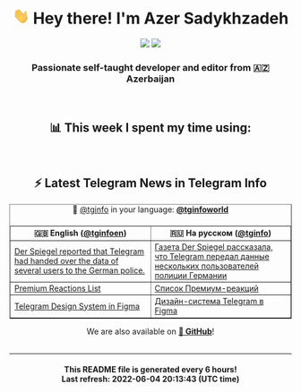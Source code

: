 <div align="center">
	<div>
		<h1>
      <img src="./assets/hi.gif" width="30px"> Hey there! I'm Azer Sadykhzadeh
    </h1>
    <img height="18" src="https://komarev.com/ghpvc/?username=sadykhzadeh&label=Views&color=2081c1&style=flat-square" />
		<a href="https://wakatime.com/@Azer"> <img height="18" src="https://wakatime.com/badge/user/f80ae27a-c328-426f-a381-bc84136e2dd6.svg" /> </a>
    <h3>
      Passionate self-taught developer and editor from 🇦🇿 Azerbaijan
    </h3>
  </div>
  <br>

<h2>📊 This week I spent my time using:</h2>

<!--START_SECTION:waka-->
<!--END_SECTION:waka-->

<br>

<h2>⚡️ Latest Telegram News in Telegram Info</h2>
  <table border>
		<tr>
			<th width="50%">🇬🇧 English (<a href="https://t.me/tginfoen">@tginfoen</a>)</th>
			<th>🇷🇺 На русском (<a href="https://t.me/tginfo">@tginfo</a>)</th>
		</tr>
		<caption>🚩 <a href="https://t.me/tginfo">@tginfo</a> in your language: <a href="https://t.me/tginfoworld"><b>@tginfoworld</b></a><caption/>
  <tr><td><a href="https://t.me/tginfoen/1402">Der Spiegel reported that Telegram had handed over the data of several users to the German police.</a></td>
    <td><a href="https://t.me/tginfo/3327">Газета Der Spiegel рассказала, что Telegram передал данные нескольких пользователей полиции Германии</a></td></tr><tr><td><a href="https://t.me/tginfoen/1401">Premium Reactions List</a></td>
    <td><a href="https://t.me/tginfo/3326">Список Премиум-реакций</a></td></tr><tr><td><a href="https://t.me/tginfoen/1400">Telegram Design System in Figma</a></td>
    <td><a href="https://t.me/tginfo/3325">Дизайн-система Telegram в Figma</a></td></tr>
</table>
We are also available on <a href="https://github.com/tginfo"><b>🐙 GitHub</b></a>!
</div>

<br>
<hr>
<h4 align="center">This README file is generated <b>every 6 hours</b>!</br>Last refresh: <b>2022-06-04 20:13:43 (UTC time)</b></h4>
